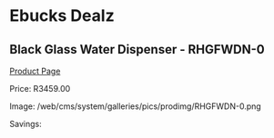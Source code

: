 
# Ebucks Dealz
## Black Glass Water Dispenser - RHGFWDN-0
[Product Page](https://www.ebucks.com/web/shop/productSelected.do?prodId=1214561441&catId=704988430)

Price: R3459.00

Image: /web/cms/system/galleries/pics/prodimg/RHGFWDN-0.png

Savings: 


	